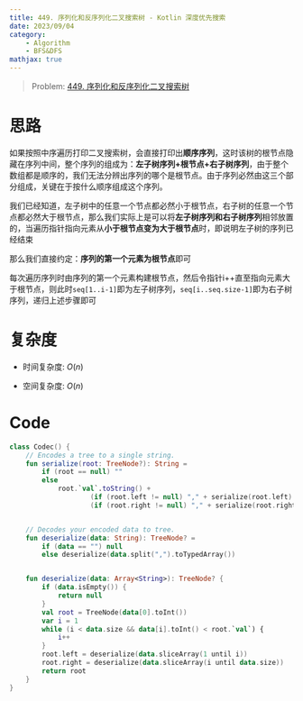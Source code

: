 ```yaml
---
title: 449. 序列化和反序列化二叉搜索树 - Kotlin 深度优先搜索
date: 2023/09/04
category: 
    - Algorithm
    - BFS&DFS
mathjax: true
---
```

> Problem: [449. 序列化和反序列化二叉搜索树](https://leetcode.cn/problems/serialize-and-deserialize-bst/description/)

# 思路
如果按照中序遍历打印二叉搜索树，会直接打印出**顺序序列**，这时该树的根节点隐藏在序列中间，整个序列的组成为：**左子树序列+根节点+右子树序列**，由于整个数组都是顺序的，我们无法分辨出序列的哪个是根节点。由于序列必然由这三个部分组成，关键在于按什么顺序组成这个序列。

我们已经知道，左子树中的任意一个节点都必然小于根节点，右子树的任意一个节点都必然大于根节点，那么我们实际上是可以将**左子树序列和右子树序列**相邻放置的，当遍历指针指向元素从**小于根节点变为大于根节点**时，即说明左子树的序列已经结束

那么我们直接约定：**序列的第一个元素为根节点**即可

每次遍历序列时由序列的第一个元素构建根节点，然后令指针i++直至指向元素大于根节点，则此时`seq[1..i-1]`即为左子树序列，`seq[i..seq.size-1]`即为右子树序列，递归上述步骤即可

# 复杂度
- 时间复杂度:  $O(n)$

- 空间复杂度:  $O(n)$

# Code
```Kotlin
class Codec() {
    // Encodes a tree to a single string.
    fun serialize(root: TreeNode?): String =
        if (root == null) ""
        else
            root.`val`.toString() +
                    (if (root.left != null) "," + serialize(root.left) else "") +
                    (if (root.right != null) "," + serialize(root.right) else "")


    // Decodes your encoded data to tree.
    fun deserialize(data: String): TreeNode? =
        if (data == "") null
        else deserialize(data.split(",").toTypedArray())


    fun deserialize(data: Array<String>): TreeNode? {
        if (data.isEmpty()) {
            return null
        }
        val root = TreeNode(data[0].toInt())
        var i = 1
        while (i < data.size && data[i].toInt() < root.`val`) {
            i++
        }
        root.left = deserialize(data.sliceArray(1 until i))
        root.right = deserialize(data.sliceArray(i until data.size))
        return root
    }
}
```
